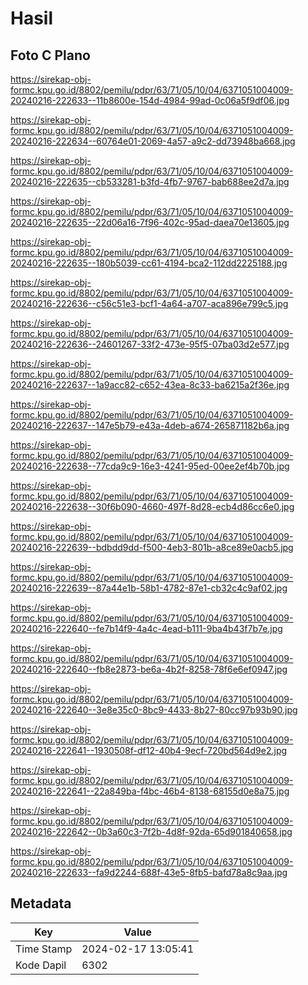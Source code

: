 # Hasil

## Foto C Plano

https://sirekap-obj-formc.kpu.go.id/8802/pemilu/pdpr/63/71/05/10/04/6371051004009-20240216-222633--11b8600e-154d-4984-99ad-0c06a5f9df06.jpg

https://sirekap-obj-formc.kpu.go.id/8802/pemilu/pdpr/63/71/05/10/04/6371051004009-20240216-222634--60764e01-2069-4a57-a9c2-dd73948ba668.jpg

https://sirekap-obj-formc.kpu.go.id/8802/pemilu/pdpr/63/71/05/10/04/6371051004009-20240216-222635--cb533281-b3fd-4fb7-9767-bab688ee2d7a.jpg

https://sirekap-obj-formc.kpu.go.id/8802/pemilu/pdpr/63/71/05/10/04/6371051004009-20240216-222635--22d06a16-7f96-402c-95ad-daea70e13605.jpg

https://sirekap-obj-formc.kpu.go.id/8802/pemilu/pdpr/63/71/05/10/04/6371051004009-20240216-222635--180b5039-cc61-4194-bca2-112dd2225188.jpg

https://sirekap-obj-formc.kpu.go.id/8802/pemilu/pdpr/63/71/05/10/04/6371051004009-20240216-222636--c56c51e3-bcf1-4a64-a707-aca896e799c5.jpg

https://sirekap-obj-formc.kpu.go.id/8802/pemilu/pdpr/63/71/05/10/04/6371051004009-20240216-222636--24601267-33f2-473e-95f5-07ba03d2e577.jpg

https://sirekap-obj-formc.kpu.go.id/8802/pemilu/pdpr/63/71/05/10/04/6371051004009-20240216-222637--1a9acc82-c652-43ea-8c33-ba6215a2f36e.jpg

https://sirekap-obj-formc.kpu.go.id/8802/pemilu/pdpr/63/71/05/10/04/6371051004009-20240216-222637--147e5b79-e43a-4deb-a674-265871182b6a.jpg

https://sirekap-obj-formc.kpu.go.id/8802/pemilu/pdpr/63/71/05/10/04/6371051004009-20240216-222638--77cda9c9-16e3-4241-95ed-00ee2ef4b70b.jpg

https://sirekap-obj-formc.kpu.go.id/8802/pemilu/pdpr/63/71/05/10/04/6371051004009-20240216-222638--30f6b090-4660-497f-8d28-ecb4d86cc6e0.jpg

https://sirekap-obj-formc.kpu.go.id/8802/pemilu/pdpr/63/71/05/10/04/6371051004009-20240216-222639--bdbdd9dd-f500-4eb3-801b-a8ce89e0acb5.jpg

https://sirekap-obj-formc.kpu.go.id/8802/pemilu/pdpr/63/71/05/10/04/6371051004009-20240216-222639--87a44e1b-58b1-4782-87e1-cb32c4c9af02.jpg

https://sirekap-obj-formc.kpu.go.id/8802/pemilu/pdpr/63/71/05/10/04/6371051004009-20240216-222640--fe7b14f9-4a4c-4ead-b111-9ba4b43f7b7e.jpg

https://sirekap-obj-formc.kpu.go.id/8802/pemilu/pdpr/63/71/05/10/04/6371051004009-20240216-222640--fb8e2873-be6a-4b2f-8258-78f6e6ef0947.jpg

https://sirekap-obj-formc.kpu.go.id/8802/pemilu/pdpr/63/71/05/10/04/6371051004009-20240216-222640--3e8e35c0-8bc9-4433-8b27-80cc97b93b90.jpg

https://sirekap-obj-formc.kpu.go.id/8802/pemilu/pdpr/63/71/05/10/04/6371051004009-20240216-222641--1930508f-df12-40b4-9ecf-720bd564d9e2.jpg

https://sirekap-obj-formc.kpu.go.id/8802/pemilu/pdpr/63/71/05/10/04/6371051004009-20240216-222641--22a849ba-f4bc-46b4-8138-68155d0e8a75.jpg

https://sirekap-obj-formc.kpu.go.id/8802/pemilu/pdpr/63/71/05/10/04/6371051004009-20240216-222642--0b3a60c3-7f2b-4d8f-92da-65d901840658.jpg

https://sirekap-obj-formc.kpu.go.id/8802/pemilu/pdpr/63/71/05/10/04/6371051004009-20240216-222633--fa9d2244-688f-43e5-8fb5-bafd78a8c9aa.jpg


## Metadata

| Key        | Value               |
| ---------- | ------------------- |
| Time Stamp | 2024-02-17 13:05:41 |
| Kode Dapil | 6302                |



